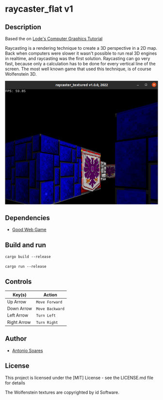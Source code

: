 # raycaster_flat v1

## Description

Based the on [Lode's Computer Graphics Tutorial](https://lodev.org/cgtutor/raycasting.html)

Raycasting is a rendering technique to create a 3D perspective in a 2D map. Back when computers were slower it wasn't possible to run real 3D engines in realtime, and raycasting was the first solution. Raycasting can go very fast, because only a calculation has to be done for every vertical line of the screen. The most well known game that used this technique, is of course Wolfenstein 3D.

![](raycaster_textured.jpg)

## Dependencies

* [Good Web Game](https://github.com/ggez/good-web-game)


## Build and run

```
cargo build --release

cargo run --release
```

## Controls

| Key(s)                | Action            |
| --------------------- | ----------------- |
| Up Arrow              | `Move Forward`    |
| Down Arrow            | `Move Backward`   |
| Left Arrow            | `Turn Left`       |
| Right Arrow           | `Turn Right`      |

## Author

* [Antonio Soares](https://github.com/ccie18473)

## License

This project is licensed under the [MIT] License - see the LICENSE.md file for details

The Wolfenstein textures are copyrighted by id Software.

